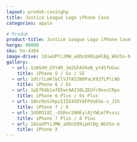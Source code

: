```yaml
---
layout: produk-casinghp
title: Justice League Logo iPhone Case
categories: apple

# Produk
product-title: Justice League Logo iPhone Case
harga: 90000
sku: hn-4384
image-drive: 18iwUPYiJMW_aOOcU99ipHlBg_WGV5o-b
gallery:
  - url: 1zWSXH_GYtAR_1m2GFAVheB_yY4SfUGac
    title: iPhone 5 / 5s / SE
  - url: 1dtrlLmKlbClVJYA52N8PaLK92fLPlLNb
    title: iPhone 6 / 6s
  - url: 1pEfR4b1afEEwrAAIS0LZEGfc9nxsCRpx
    title: iPhone 6 Plus / 6s Plus
  - url: 18nr0oSJkpzIIIE4VDYAFPdsDSe-v_JIh
    title: iPhone 7 / 8
  - url: 1UGM318I_-GSRor2NHEylAjYWLm7Pvssi
    title: iPhone 7 Plus / 8 Plus
  - url: 18iwUPYiJMW_aOOcU99ipHlBg_WGV5o-b
    title: iPhone X
---
```

